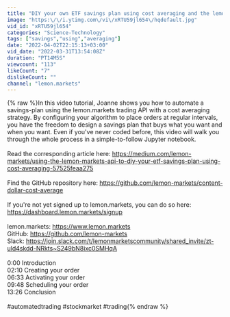 ```yaml
---
title: "DIY your own ETF savings plan using cost averaging and the lemon.markets trading API"
image: "https:\/\/i.ytimg.com\/vi\/xRTU59jl654\/hqdefault.jpg"
vid_id: "xRTU59jl654"
categories: "Science-Technology"
tags: ["savings","using","averaging"]
date: "2022-04-02T22:15:13+03:00"
vid_date: "2022-03-31T13:54:08Z"
duration: "PT14M5S"
viewcount: "113"
likeCount: "7"
dislikeCount: ""
channel: "lemon.markets"
---
```

{% raw %}In this video tutorial, Joanne shows you how to automate a savings-plan using the lemon.markets trading API with a cost averaging strategy. By configuring your algorithm to place orders at regular intervals, you have the freedom to design a savings plan that buys what you want and when you want. Even if you've never coded before, this video will walk you through the whole process in a simple-to-follow Jupyter notebook. <br /><br />Read the corresponding article here: <a rel="nofollow" target="blank" href="https://medium.com/lemon-markets/using-the-lemon-markets-api-to-diy-your-etf-savings-plan-using-cost-averaging-57525feaa275">https://medium.com/lemon-markets/using-the-lemon-markets-api-to-diy-your-etf-savings-plan-using-cost-averaging-57525feaa275</a><br /><br />Find the GitHub repository here: <a rel="nofollow" target="blank" href="https://github.com/lemon-markets/content-dollar-cost-average">https://github.com/lemon-markets/content-dollar-cost-average</a><br /><br />If you're not yet signed up to lemon.markets, you can do so here: <a rel="nofollow" target="blank" href="https://dashboard.lemon.markets/signup">https://dashboard.lemon.markets/signup</a><br /><br />lemon.markets: <a rel="nofollow" target="blank" href="https://www.lemon.markets">https://www.lemon.markets</a><br />GitHub: <a rel="nofollow" target="blank" href="https://github.com/lemon-markets">https://github.com/lemon-markets</a><br />Slack: <a rel="nofollow" target="blank" href="https://join.slack.com/t/lemonmarketscommunity/shared_invite/zt-uld4skdd-NRkts~S249bN8ixc0SMHqA">https://join.slack.com/t/lemonmarketscommunity/shared_invite/zt-uld4skdd-NRkts~S249bN8ixc0SMHqA</a><br /><br />0:00 Introduction<br />02:10 Creating your order<br />06:33 Activating your order <br />09:48 Scheduling your order<br />13:26 Conclusion<br /><br />#automatedtrading #stockmarket #trading{% endraw %}
